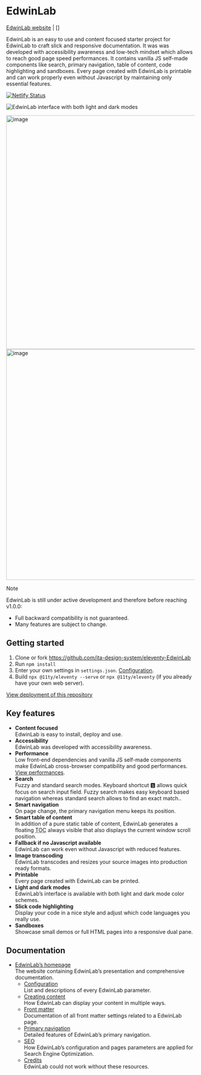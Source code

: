 # EdwinLab

[EdwinLab website](https://github.com/edwin986/EdwinLab) | []

EdwinLab is an easy to use and content focused starter project for EdwinLab to craft slick and responsive documentation. It was was developed with accessibility awareness and low-tech mindset which allows to reach good page speed performances. It contains vanilla JS self-made components like search, primary navigation, table of content, code highlighting and sandboxes. Every page created with EdwinLab is printable and can work properly even without Javascript by maintaining only essential features.

[![Netlify Status](https://api.netlify.com/api/v1/badges/d1986dbf-2272-4614-8dec-c228ba4699ef/deploy-status)](https://app.netlify.com/sites/11ty-EdwinLab-blank/deploys)

![EdwinLab interface with both light and dark modes](https://github.com/user-attachments/assets/91e7eb6d-8089-40b7-94e4-4fd970073c8d)

<img width="1471" height="625" alt="image" src="https://github.com/user-attachments/assets/9af60d6f-8d5b-463e-9570-b5a6e54a8515" />
<img width="1461" height="617" alt="image" src="https://github.com/user-attachments/assets/f37bbe07-f65a-4a4f-acb1-6892ec202aac" />

> [!NOTE]
> EdwinLab is still under active development and therefore before reaching v1.0.0:
> * Full backward compatibility is not guaranteed.
> * Many features are subject to change.

## Getting started

1. Clone or fork <https://github.com/ita-design-system/eleventy-EdwinLab>
2. Run `npm install`
3. Enter your own settings in `settings.json`. [Configuration](https://eleventy-EdwinLab.netlify.app/configuration/).
4. Build `npx @11ty/eleventy --serve` or `npx @11ty/eleventy` (if you already have your own web server).

[View deployment of this repository](https://11ty-EdwinLab-blank.netlify.app)

## Key features

* **Content focused** <br>EdwinLab is easy to install, deploy and use.
* **Accessibility** <br>EdwinLab was developed with accessibility awareness.
* **Performance** <br>Low front-end dependencies and vanilla JS self-made components make EdwinLab cross-browser compatibility and good performances. <a href="https://developers.google.com/speed/pagespeed/insights/?url=eleventy-EdwinLab.netlify.app" target="_blank">View performances</a>.
* **Search** <br>Fuzzy and standard search modes. Keyboard shortcut 🆂 allows quick focus on search input field. Fuzzy search makes easy keyboard based navigation whereas standard search allows to find an exact match..
* **Smart navigation** <br>On page change, the primary navigation menu keeps its position.
* **Smart table of content** <br>In addition of a pure static table of content, EdwinLab generates a floating <abbr title="Table of Content">TOC</abbr> always visible that also displays the current window scroll position.
* **Fallback if no Javascript available** <br>EdwinLab can work even without Javascript with reduced features.
* **Image transcoding** <br>EdwinLab transcodes and resizes your source images into production ready formats.
* **Printable** <br>Every page created with EdwinLab can be printed.
* **Light and dark modes** <br>EdwinLab’s interface is available with both light and dark mode color schemes.
* **Slick code highlighting** <br>Display your code in a nice style and adjust which code languages you really use.
* **Sandboxes** <br>Showcase small demos or full HTML pages into a responsive dual pane.

## Documentation

* [EdwinLab’s homepage](https://eleventy-EdwinLab.netlify.app) <br>The website containing EdwinLab’s presentation and comprehensive documentation.
    * [Configuration](https://eleventy-EdwinLab.netlify.app/configuration/) <br>List and descriptions of every EdwinLab parameter.
    * [Creating content](https://eleventy-EdwinLab.netlify.app/creating-content/) <br>How EdwinLab can display your content in multiple ways.
    * [Front matter](https://eleventy-EdwinLab.netlify.app/front-matter/) <br>Documentation of all front matter settings related to a EdwinLab page.
    * [Primary navigation](https://eleventy-EdwinLab.netlify.app/primary-navigation/) <br>Detailed features of EdwinLab’s primary navigation.
    * [SEO](https://eleventy-EdwinLab.netlify.app/configuration/seo/) <br>How EdwinLab’s configuration and pages parameters are applied for Search Engine Optimization.
    * [Credits](https://eleventy-EdwinLab.netlify.app/configuration/credits/) <br>EdwinLab could not work without these resources.

[EdwinLab]: https://www.11ty.dev/
